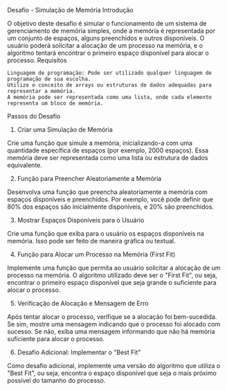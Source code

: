 Desafio - Simulação de Memória
Introdução

O objetivo deste desafio é simular o funcionamento de um sistema de gerenciamento de memória simples, onde a memória é representada por um conjunto de espaços, alguns preenchidos e outros disponíveis. O usuário poderá solicitar a alocação de um processo na memória, e o algoritmo tentará encontrar o primeiro espaço disponível para alocar o processo.
Requisitos

    Linguagem de programação: Pode ser utilizado qualquer linguagem de programação de sua escolha.
    Utilize o conceito de arrays ou estruturas de dados adequadas para representar a memória.
    A memória pode ser representada como uma lista, onde cada elemento representa um bloco de memória.

Passos do Desafio
1. Criar uma Simulação de Memória

Crie uma função que simule a memória, inicializando-a com uma quantidade específica de espaços (por exemplo, 2000 espaços). Essa memória deve ser representada como uma lista ou estrutura de dados equivalente.

2. Função para Preencher Aleatoriamente a Memória

Desenvolva uma função que preencha aleatoriamente a memória com espaços disponíveis e preenchidos. Por exemplo, você pode definir que 80% dos espaços são inicialmente disponíveis, e 20% são preenchidos.

3. Mostrar Espaços Disponíveis para o Usuário

Crie uma função que exiba para o usuário os espaços disponíveis na memória. Isso pode ser feito de maneira gráfica ou textual.

4. Função para Alocar um Processo na Memória (First Fit)

Implemente uma função que permita ao usuário solicitar a alocação de um processo na memória. O algoritmo utilizado deve ser o "First Fit", ou seja, encontrar o primeiro espaço disponível que seja grande o suficiente para alocar o processo.

5. Verificação de Alocação e Mensagem de Erro

Após tentar alocar o processo, verifique se a alocação foi bem-sucedida. Se sim, mostre uma mensagem indicando que o processo foi alocado com sucesso. Se não, exiba uma mensagem informando que não há memória suficiente para alocar o processo.

6. Desafio Adicional: Implementar o "Best Fit"

Como desafio adicional, implemente uma versão do algoritmo que utiliza o "Best Fit", ou seja, encontra o espaço disponível que seja o mais próximo possível do tamanho do processo.
